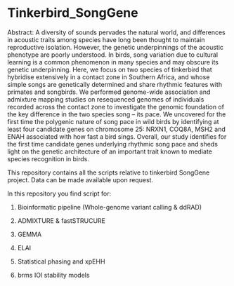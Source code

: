 # Tinkerbird_SongGene

Abstract:
A diversity of sounds pervades the natural world, and differences in acoustic traits among species have long been thought to maintain reproductive isolation. However, the genetic underpinnings of the acoustic phenotype are poorly understood. In birds, song variation due to cultural learning is a common phenomenon in many species and may obscure its genetic underpinning. Here, we focus on two species of tinkerbird that hybridise extensively in a contact zone in Southern Africa, and whose simple songs are genetically determined and share rhythmic features with primates and songbirds. We performed genome-wide association and admixture mapping studies on resequenced genomes of individuals recorded across the contact zone to investigate the genomic foundation of the key difference in the two species song – its pace. We uncovered for the first time the polygenic nature of song pace in wild birds by identifying at least four candidate genes on chromosome 25: NRXN1, COQ8A, MSH2 and ENAH associated with how fast a bird sings. Overall, our study identifies for the first time candidate genes underlying rhythmic song pace and sheds light on the genetic architecture of an important trait known to mediate species recognition in birds.

This repository contains all the scripts relative to tinkerbird SongGene project. Data can be made available upon request.

In this repository you find script for:

1) Bioinformatic pipeline (Whole-genome variant calling & ddRAD)

2) ADMIXTURE & fastSTRUCURE

3) GEMMA

4) ELAI

5) Statistical phasing and xpEHH

6) brms IOI stability models 


